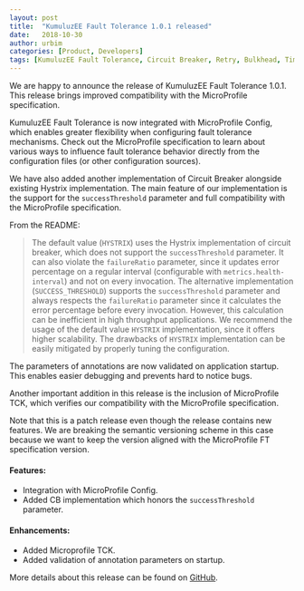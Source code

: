 ```yaml
---
layout: post
title:  "KumuluzEE Fault Tolerance 1.0.1 released"
date:   2018-10-30
author: urbim
categories: [Product, Developers]
tags: [KumuluzEE Fault Tolerance, Circuit Breaker, Retry, Bulkhead, Timeout, Fallback, Microprofile Fault Tolerance]
---
```


We are happy to announce the release of KumuluzEE Fault Tolerance 1.0.1. This release brings improved compatibility
with the MicroProfile specification.

KumuluzEE Fault Tolerance is now integrated with MicroProfile Config, which enables greater flexibility when configuring
fault tolerance mechanisms. Check out the MicroProfile specification to learn about various ways to influence fault
tolerance behavior directly from the configuration files (or other configuration sources).

We have also added another implementation of Circuit Breaker alongside existing Hystrix implementation. The main feature
of our implementation is the support for the `successThreshold` parameter and full compatibility with the MicroProfile
specification.

<!--more-->

From the README:

> The default value (`HYSTRIX`) uses the Hystrix implementation of circuit breaker, which does not support the
`successThreshold` parameter. It can also violate the `failureRatio` parameter, since it updates error percentage on a
regular interval (configurable with `metrics.health-interval`) and not on every invocation. The alternative implementation
(`SUCCESS_THRESHOLD`) supports the `successThreshold` parameter and always respects the `failureRatio` parameter since
it calculates the error percentage before every invocation. However, this calculation can be inefficient in high
throughput applications. We recommend the usage of the default value `HYSTRIX` implementation, since it offers higher
scalability. The drawbacks of `HYSTRIX` implementation can be easily mitigated by properly tuning the configuration.

The parameters of annotations are now validated on application startup. This enables easier debugging and prevents hard
to notice bugs.

Another important addition in this release is the inclusion of MicroProfile TCK, which verifies our compatibility with
the MicroProfile specification.

Note that this is a patch release even though the release contains new features. We are breaking the semantic versioning
scheme in this case because we want to keep the version aligned with the MicroProfile FT specification version.

#### Features:

- Integration with MicroProfile Config.
- Added CB implementation which honors the `successThreshold` parameter.

#### Enhancements:

- Added Microprofile TCK.
- Added validation of annotation parameters on startup.

More details about this release can be found on
[GitHub](https://github.com/kumuluz/kumuluzee-fault-tolerance/releases/tag/v1.0.1).
